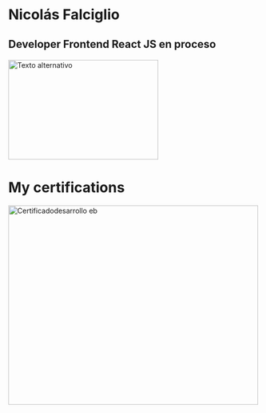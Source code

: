 # Nicolás Falciglio
## Developer Frontend React JS en proceso
#### 
<img src="https://media.licdn.com/dms/image/C4E12AQESHprpN5XXVg/article-cover_image-shrink_600_2000/0/1589291615991?e=1694044800&v=beta&t=ZkqvvytkkIt2EP569ckfhAmjEfVEhrfF44pX2_dOPF8" alt="Texto alternativo" width="300" height="200">

# My certifications
<img src="https://i.ibb.co/0My5mmn/64da77a3b1d139f3fc700b61-2.png" alt="Certificadodesarrollo eb" width="500" height="400">

<!---
nicofal23/nicofal23 is a ✨ special ✨ repository because its `README.md` (this file) appears on your GitHub profile.
You can click the Preview link to take a look at your changes.
--->
